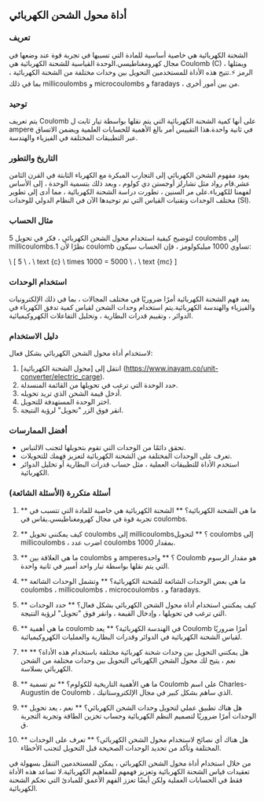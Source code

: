 ## أداة محول الشحن الكهربائي

### تعريف
الشحنة الكهربائية هي خاصية أساسية للمادة التي تسببها في تجربة قوة عند وضعها في مجال كهرومغناطيسي.الوحدة القياسية للشحنة الكهربائية هي Coulomb (C) ، ويمثلها الرمز ⚡.تتيح هذه الأداة للمستخدمين التحويل بين وحدات مختلفة من الشحنة الكهربائية ، بما في ذلك millicoulombs و microcoulombs و faradays ، من بين أمور أخرى.

### توحيد
يتم تعريف Coulomb على أنها كمية الشحنة الكهربائية التي يتم نقلها بواسطة تيار ثابت ل ampere في ثانية واحدة.هذا التقييس أمر بالغ الأهمية للحسابات العلمية ويضمن الاتساق عبر التطبيقات المختلفة في الفيزياء والهندسة.

### التاريخ والتطور
يعود مفهوم الشحن الكهربائي إلى التجارب المبكرة مع الكهرباء الثابتة في القرن الثامن عشر.قام رواد مثل تشارلز أوجستن دي كولوم ، وبعد ذلك بتسمية الوحدة ، إلى الأساس لفهمنا للكهرباء.على مر السنين ، تطورت دراسة الشحنة الكهربائية ، مما أدى إلى تطوير مختلف الوحدات وتقنيات القياس التي تم توحيدها الآن في النظام الدولي للوحدات (SI).

### مثال الحساب
لتوضيح كيفية استخدام محول الشحن الكهربائي ، فكر في تحويل 5 coulombs إلى millicoulombs.نظرًا لأن 1 coulomb تساوي 1000 ميليكولومز ، فإن الحساب سيكون:

\ [
5 \ ، \ text {c} \ times 1000 = 5000 \ ، \ text {mc}
\]

### استخدام الوحدات
يعد فهم الشحنة الكهربائية أمرًا ضروريًا في مختلف المجالات ، بما في ذلك الإلكترونيات والفيزياء والهندسة الكهربائية.يتم استخدام وحدات الشحن لقياس كمية تدفق الكهرباء في الدوائر ، وتقييم قدرات البطارية ، وتحليل التفاعلات الكهروكيميائية.

### دليل الاستخدام
لاستخدام أداة محول الشحن الكهربائي بشكل فعال:
1. انتقل إلى [محول الشحنة الكهربائية] (https://www.inayam.co/unit-converter/electric_carge).
2. حدد الوحدة التي ترغب في تحويلها من القائمة المنسدلة.
3. أدخل قيمة الشحن الذي تريد تحويله.
4. اختر الوحدة المستهدفة للتحويل.
5. انقر فوق الزر "تحويل" لرؤية النتيجة.

### أفضل الممارسات
- تحقق دائمًا من الوحدات التي تقوم بتحويلها لتجنب الالتباس.
- تعرف على الوحدات المختلفة من الشحنة الكهربائية لتعزيز فهمك للتحويلات.
- استخدم الأداة للتطبيقات العملية ، مثل حساب قدرات البطارية أو تحليل الدوائر الكهربائية.

### أسئلة متكررة (الأسئلة الشائعة)

1. ** ما هي الشحنة الكهربائية؟ **
الشحنة الكهربائية هي خاصية للمادة التي تتسبب في تجربة قوة في مجال كهرومغناطيسي.يقاس في coulombs.

2. ** كيف يمكنني تحويل coulombs إلى millicoulombs؟ **
لتحويل coulombs إلى millicoulombs ، اضرب عدد coulombs بمقدار 1000.

3. ** ما هي العلاقة بين coulombs و amperes؟ **
واحد Coulomb هو مقدار الرسوم التي يتم نقلها بواسطة تيار واحد أمبير في ثانية واحدة.

4. ** ما هي بعض الوحدات الشائعة للشحنة الكهربائية؟ **
وتشمل الوحدات الشائعة coulombs ، millicoulombs ، microcoulombs ، و faradays.

5. ** كيف يمكنني استخدام أداة محول الشحن الكهربائي بشكل فعال؟ **
حدد الوحدات التي ترغب في تحويلها ، وإدخال القيمة ، وانقر فوق "تحويل" لرؤية النتيجة.

6. ** ما هي أهمية coulomb في الهندسة الكهربائية؟ **
يعد Coulomb أمرًا ضروريًا لقياس الشحنة الكهربائية في الدوائر وقدرات البطارية والعمليات الكهروكيميائية.

7. ** هل يمكنني التحويل بين وحدات شحنة كهربائية مختلفة باستخدام هذه الأداة؟ **
نعم ، يتيح لك محول الشحن الكهربائي التحويل بين وحدات مختلفة من الشحن الكهربائي بسلاسة.

8. ** ما هي الأهمية التاريخية للكولوم؟ **
تم تسمية Coulomb على اسم Charles-Augustin de Coulomb ، الذي ساهم بشكل كبير في مجال الإلكتروستاتيك.

9. ** هل هناك تطبيق عملي لتحويل وحدات الشحن الكهربائي؟ **
نعم ، يعد تحويل الوحدات أمرًا ضروريًا لتصميم النظم الكهربائية وحساب تخزين الطاقة وتجربة التجربة ق.

10. ** هل هناك أي نصائح لاستخدام محول الشحن الكهربائي؟ **
تعرف على الوحدات المختلفة وتأكد من تحديد الوحدات الصحيحة قبل التحويل لتجنب الأخطاء.

من خلال استخدام أداة محول الشحن الكهربائي ، يمكن للمستخدمين التنقل بسهولة في تعقيدات قياس الشحنة الكهربائية وتعزيز فهمهم للمفاهيم الكهربائية.لا تساعد هذه الأداة فقط في الحسابات العملية ولكن أيضًا تعزز الفهم الأعمق للمبادئ التي تحكم الشحنة الكهربائية.